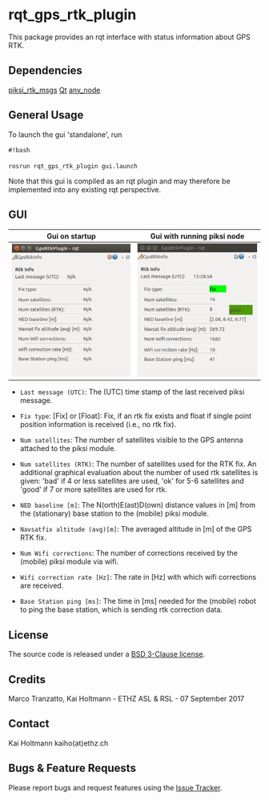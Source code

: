 rqt_gps_rtk_plugin
======

This package provides an rqt interface with status information about GPS RTK.

Dependencies
------
[piksi_rtk_msgs](https://github.com/ethz-asl/mav_rtk_gps/tree/master/piksi_rtk_msgs)
[Qt](https://wiki.qt.io/Install_Qt_5_on_Ubuntu)
[any_node](https://bitbucket.org/leggedrobotics/any_common/src/master/any_node/)

General Usage
------
To launch the gui 'standalone', run
```
#!bash

rosrun rqt_gps_rtk_plugin gui.launch
```

Note that this gui is compiled as an rqt plugin and may therefore be implemented into any existing rqt perspective.

GUI
------
Gui on startup             |  Gui with running piksi node
:-------------------------:|:-------------------------:
![Gui on startup](https://github.com/ethz-asl/mav_rtk_gps/blob/a5fbdcdbca7cdc35833e33e94b635006998afc06/rqt_gps_rtk_plugin/gps_gui_startup.png?raw=true)  |  ![Gui with running node](https://github.com/ethz-asl/mav_rtk_gps/blob/a5fbdcdbca7cdc35833e33e94b635006998afc06/rqt_gps_rtk_plugin/gps_gui_running.png?raw=true)

- `Last message (UTC)`: The (UTC) time stamp of the last received piksi message.

- `Fix type`: [Fix] or [Float]: Fix, if an rtk fix exists and float if single point position information is received (i.e., no rtk fix).

- `Num satellites`: The number of satellites visible to the GPS antenna attached to the piksi module.

- `Num satellites (RTK)`: The number of satellites used for the RTK fix. An additional graphical evaluation about the number of used rtk satellites is given: 'bad' if 4 or less satellites are used, 'ok' for 5-6 satellites and 'good' if 7 or more satellites are used for rtk.

- `NED baseline [m]`: The N(orth)E(ast)D(own) distance values in [m] from the (stationary) base station to the (mobile) piksi module.

- `Navsatfix altitude (avg)[m]`: The averaged altitude in [m] of the GPS RTK fix.

- `Num Wifi corrections`: The number of corrections received by the (mobile) piksi module via wifi.

- `Wifi correction rate [Hz]`: The rate in [Hz] with which wifi corrections are received.

- `Base Station ping [ms]`: The time in [ms] needed for the (mobile) robot to ping the base station, which is sending rtk correction data.

License
-------
The source code is released under a [BSD 3-Clause license](https://github.com/ethz-asl/mav_rtk_gps/blob/master/LICENSE).

Credits
-------
Marco Tranzatto, Kai Holtmann - ETHZ ASL & RSL - 07 September 2017

Contact
-------
Kai Holtmann kaiho(at)ethz.ch


Bugs & Feature Requests
-------
Please report bugs and request features using the [Issue Tracker](https://github.com/ethz-asl/mav_rtk_gps/issues).
